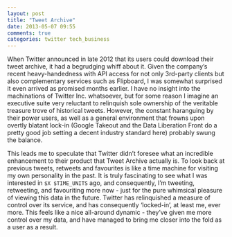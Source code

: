 ```yaml
---
layout: post
title: "Tweet Archive"
date: 2013-05-07 09:55
comments: true
categories: twitter tech_business
---
```

When Twitter announced in late 2012 that its users could download their tweet archive, it had a begrudging whiff about it. Given the company’s recent heavy-handedness with API access for not only 3rd-party clients but also complementary services such as Flipboard, I was somewhat surprised it even arrived as promised months earlier. <!--more--> I have no insight into the machinations of Twitter Inc. whatsoever, but for some reason I imagine an executive suite very reluctant to relinquish sole ownership of the veritable treasure trove of historical tweets. However, the constant haranguing by their power users, as well as a general environment that frowns upon overtly blatant lock-in (Google Takeout and the Data Liberation Front do a pretty good job setting a decent industry standard here) probably swung the balance.

This leads me to speculate that Twitter didn’t foresee what an incredible enhancement to their product that Tweet Archive actually is. To look back at previous tweets, retweets and favourites is like a time machine for visiting my own personality in the past. It is truly fascinating to see what I was interested in `$X $TIME_UNITS` ago, and consequently, I’m tweeting, retweeting, and favouriting more now - just for the pure whimsical pleasure of viewing this data in the future. Twitter has relinquished a measure of control over its service, and has consequently ‘locked-in’, at least me, ever more. This feels like a nice all-around dynamic - they’ve given me more control over my data, and have managed to bring me closer into the fold as a user as a result.
